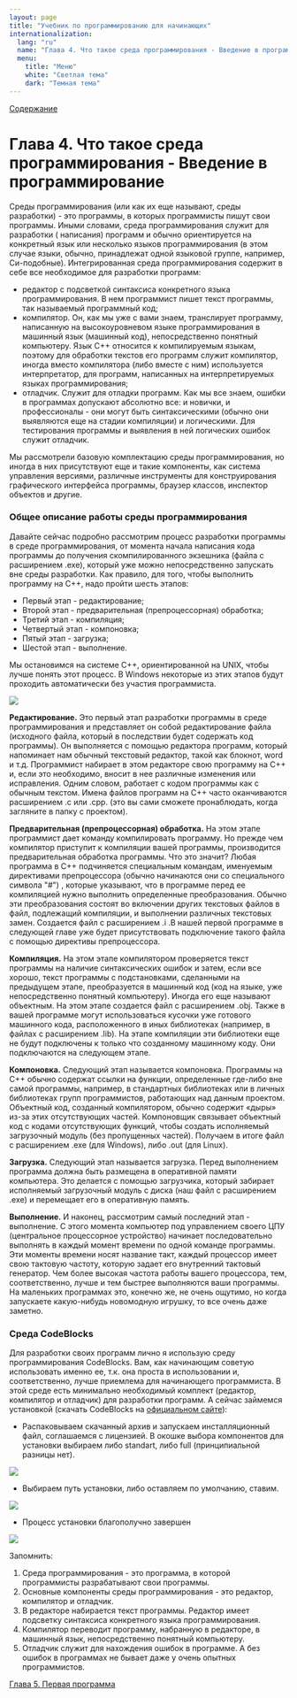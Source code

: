 ```yaml
---
layout: page
title: "Учебник по программированию для начинающих"
internationalization:
  lang: "ru"
  name: "Глава 4. Что такое среда программирования - Введение в программирование"
  menu:
    title: "Меню"
    white: "Светлая тема"
    dark: "Темная тема"
---
```


[Содержание](index.md)

# Глава 4. Что такое среда программирования - Введение в программирование
Среды программирования (или как их еще называют, среды разработки) - это программы, в которых программисты пишут свои программы. Иными словами, среда программирования служит для разработки ( написания) программ и обычно ориентируется на конкретный язык или несколько языков программирования (в этом случае языки, обычно, принадлежат одной языковой группе, например, Си-подобные). Интегрированная среда программирования содержит в себе все необходимое для разработки программ:
- редактор с подсветкой синтаксиса конкретного языка программирования. В нем программист пишет текст программы, так называемый программный код;
- компилятор. Он, как мы уже с вами знаем, транслирует программу, написанную на высокоуровневом языке программирования в машинный язык (машинный код), непосредственно понятный компьютеру. Язык С++ относится к компилируемым языкам, поэтому для обработки текстов его программ служит компилятор, иногда вместо компилятора (либо вместе с ним) используется интерпретатор, для программ, написанных на интерпретируемых языках программирования;
- отладчик. Служит для отладки программ. Как мы все знаем, ошибки в программах допускают абсолютно все: и новички, и профессионалы - они могут быть синтаксическими (обычно они выявляются еще на стадии компиляции) и логическими. Для тестирования программы и выявления в ней логических ошибок служит отладчик.

Мы рассмотрели базовую комплектацию среды программирования, но иногда в них присутствуют еще и такие компоненты, как система управления версиями, различные инструменты для конструирования графического интерфейса программы, браузер классов, инспектор объектов и другие.

### Общее описание работы среды программирования
Давайте сейчас подробно рассмотрим процесс разработки программы в среде программирования, от момента начала написания кода программы до получения скомпилированного экзешника (файла с расширением .exe), который уже можно непосредственно запускать вне среды разработки. Как правило, для того, чтобы выполнить программу на С++, надо пройти шесть этапов:
- Первый этап - редактирование;
- Второй этап - предварительная (препроцессорная) обработка;
- Третий этап - компиляция;
- Четвертый этап - компоновка;
- Пятый этап - загрузка;
- Шестой этап - выполнение.

Мы остановимся на системе С++, ориентированной на UNIX, чтобы лучше понять этот процесс. В Windows некоторые из этих этапов будут проходить автоматически без участия программиста.

![](images/4.1.jpg)

**Редактирование.** Это первый этап разработки программы в среде программирования и представляет он собой редактирование файла (исходного файла, который в последствии будет содержать код программы). Он выполняется с помощью редактора программ, который напоминает нам обычный текстовый редактор, такой как блокнот, word и т.д. Программист набирает в этом редакторе свою программу на С++ и, если это необходимо, вносит в нее различные изменения или исправления. Одним словом, работает с кодом программы как с обычным текстом. Имена файлов программ на С++ часто оканчиваются расширением .с или .срр. (это вы сами сможете пронаблюдать, когда загляните в папку с проектом).

**Предварительная (препроцессорная) обработка.** На этом этапе программист дает команду компилировать программу. Но прежде чем компилятор приступит к компиляции вашей программы, производится предварительная обработка программы. Что это значит? Любая программа в С++ подчиняется специальным командам, именуемым директивами препроцессора (обычно начинаются они со специального символа "#") , которые указывают, что в программе перед ее компиляцией нужно выполнить определенные преобразования. Обычно эти преобразования состоят во включении других текстовых файлов в файл, подлежащий компиляции, и выполнении различных текстовых замен. Создается файл с расширением .i .В нашей первой программе в следующей главе уже будет присутствовать подключение такого файла с помощью директивы препроцессора.

**Компиляция.** На этом этапе компилятором проверяется текст программы на наличие синтаксических ошибок и затем, если все хорошо, текст программы с подстановками, сделанными на предыдущем этапе, преобразуется в машинный код (код на языке, уже непосредственно понятный компьютеру). Иногда его еще называют объектным. На этом этапе создается файл с расширением .obj. Также в вашей программе могут использоваться кусочки уже готового машинного кода, расположенного в иных библиотеках (например, в файлах с расширением .lib). На этапе компиляции эти библиотеки еще не будут подключены к только что созданному машинному коду. Они подключаются на следующем этапе.

**Компоновка.** Следующий этап называется компоновка. Программы на С++ обычно содержат ссылки на функции, определенные где-либо вне самой программы, например, в стандартных библиотеках или в личных библиотеках групп программистов, работающих над данным проектом. Объектный код, созданный компилятором, обычно содержит «дыры» из-за этих отсутствующих частей. Компоновщик связывает объектный код с кодами отсутствующих функций, чтобы создать исполняемый загрузочный модуль (без пропущенных частей). Получаем в итоге файл с расширением .exe (для Windows), либо .out (для Linux).

**Загрузка.** Следующий этап называется загрузка. Перед выполнением программа должна быть размещена в оперативной памяти компьютера. Это делается с помощью загрузчика, который забирает исполняемый загрузочный модуль с диска (наш файл с расширением .exe) и перемещает его в оперативную память.

**Выполнение.** И наконец, рассмотрим самый последний этап - выполнение. С этого момента компьютер под управлением своего ЦПУ (центральное процессорное устройство) начинает последовательно выполнять в каждый момент времени по одной команде программы. Эти моменты времени носят название такт, каждый процессор имеет свою тактовую частоту, которую задает его внутренний тактовый генератор. Чем более высокая частота работы вашего процессора, тем, соответственно, лучше и тем быстрее выполняются ваши программы. На маленьких программах это, конечно же, не очень ощутимо, но когда запускаете какую-нибудь новомодную игрушку, то все очень даже заметно.

### Среда CodeBlocks
Для разработки своих программ лично я использую среду программирования CodeBlocks. Вам, как начинающим советую использовать именно ее, т.к. она проста в использовании и, соответственно, лучше приемлема для начинающего программиста. В этой среде есть минимально необходимый комплект (редактор, компилятор и отладчик) для разработки программ. А сейчас займемся установкой (скачать CodeBlocks на [официальном сайте](https://www.codeblocks.org/)):

- Распаковываем скачанный архив и запускаем инсталляционный файл, соглашаемся с лицензией. В окошке выбора компонентов для установки выбираем либо standart, либо full (принципиальной разницы нет).

![](images/4.2.jpg)

- Выбираем путь установки, либо оставляем по умолчанию, ставим.

![](images/4.3.jpg)

- Процесс установки благополучно завершен

![](images/4.4.jpg)

Запомнить:
1. Среда программирования - это программа, в которой программисты разрабатывают свои программы.
2. Основные компоненты среды программирования - это редактор, компилятор и отладчик.
3. В редакторе набирается текст программы. Редактор имеет подсветку синтаксиса конкретного языка программирования.
4. Компилятор переводит программу, набранную в редакторе, в машинный язык, непосредственно понятный компьютеру.
5. Отладчик служит для нахождения ошибок в программе. А без ошибок в программах не бывает даже у очень опытных программистов.

[Глава 5. Первая программа](chapter-5.md)

